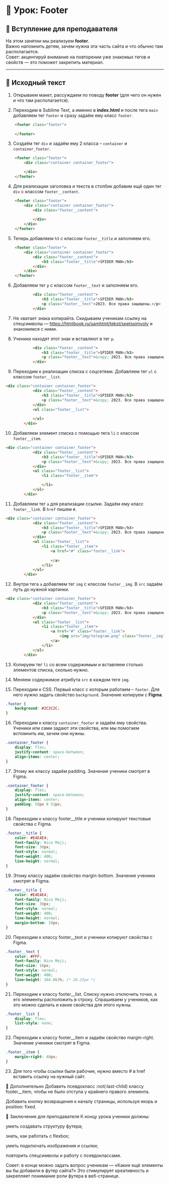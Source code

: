 # 🚀 Урок: Footer

## 🎤 Вступление для преподавателя
На этом занятии мы реализуем **footer**.  
Важно напомнить детям, зачем нужна эта часть сайта и что обычно там располагается.  
Совет: акцентируй внимание на повторении уже знакомых тегов и свойств — это поможет закрепить материал.  

---

## 📖 Исходный текст

1) Открываем макет, рассуждаем по поводу **footer** (для чего он нужен и что там располагается).  

2) Переходим в Sublime Text, а именно в **index.html** и после тега `main` добавляем тег `footer` и сразу задаём ему класс `footer`.  
```html
	<footer class="footer">
		
	</footer>
```
3) Создаём тег `div` и задаём ему 2 класса – `container` и `container_footer`.  
```html
	<footer class="footer">
		<div class="container container_footer">

		</div>
	</footer>
```
4) Для реализации заголовка и текста в столбик добавим ещё один тег `div` с классом `footer__content`.  
```html
	<footer class="footer">
		<div class="container container_footer">
			<div class="footer__content">
				
			</div>
		</div>
	</footer>
```
5) Теперь добавляем `h3` с классом `footer__title` и заполняем его.  
```html
	<footer class="footer">
		<div class="container container_footer">
			<div class="footer__content">
				<h3 class="footer__title">SPIDER MAN</h3>
			</div>
		</div>
	</footer>
```
6) Добавляем тег `p` с классом `footer__text` и заполняем его.  
```html
			<div class="footer__content">
				<h3 class="footer__title">SPIDER MAN</h3>
				<p class="footer__text">2023. Все права защищены.</p>
			</div>
```
7) Не хватает знака копирайта. Скидываем ученикам ссылку на спецсимволы — https://htmlbook.ru/samhtml/tekst/spetssimvoly и знакомимся с ними.  

8) Ученики находят этот знак и вставляют в тег `p`.  
```html
			<div class="footer__content">
				<h3 class="footer__title">SPIDER MAN</h3>
				<p class="footer__text">&copy; 2023. Все права защищены.</p>
			</div>
```
9) Переходим к реализации списка с соцсетями. Добавляем тег `ul` с классом `footer__list`.  
```html
<div class="container container_footer">
			<div class="footer__content">
				<h3 class="footer__title">SPIDER MAN</h3>
				<p class="footer__text">&copy; 2023. Все права защищены.</p>
			</div>
			<ul class="footer__list">
				
			</ul>
		</div>
```
10) Добавляем элемент списка с помощью тега `li` с классом `footer__item`.  
```html
<div class="container container_footer">
			<div class="footer__content">
				<h3 class="footer__title">SPIDER MAN</h3>
				<p class="footer__text">&copy; 2023. Все права защищены.</p>
			</div>
			<ul class="footer__list">
				<li class="footer__item">

				</li>
			</ul>
		</div>
```
11) Добавляем тег `a` для реализации ссылки. Задаём ему класс `footer__link`. В `href` пишем `#`.  
```html
<div class="container container_footer">
			<div class="footer__content">
				<h3 class="footer__title">SPIDER MAN</h3>
				<p class="footer__text">&copy; 2023. Все права защищены.</p>
			</div>
			<ul class="footer__list">
				<li class="footer__item">
					<a href="#" class="footer__link">
					
					</a>
				</li>
			</ul>
		</div>
```
12) Внутри тега `a` добавляем тег `img` с классом `footer__img`. В `src` задаём путь до нужной картинки.  
```html
<div class="container container_footer">
			<div class="footer__content">
				<h3 class="footer__title">SPIDER MAN</h3>
				<p class="footer__text">&copy; 2023. Все права защищены.</p>
			</div>
			<ul class="footer__list">
				<li class="footer__item">
					<a href="#" class="footer__link">
						<img src="img/telegram.png" class="footer__img">
					</a>
				</li>
			</ul>
		</div>
```
13) Копируем тег `li` со всем содержимым и вставляем столько элементов списка, сколько нужно.  

14) Меняем содержимое атрибута `src` в каждом теге `img`.  

15) Переходим к CSS. Первый класс с которым работаем – `footer`. Для него нужно задать свойство `background`. Значение копируем с **Figma**.  
```css
.footer {
	background: #2C2C2C;
}
```

16) Переходим к классу `container_footer` и задаём ему свойства. Ученики или сами задают эти свойства, или мы помогаем вспомнить им, зачем они нужны.
```css
.container_footer {
	display: flex;
	justify-content: space-between;
	align-items: center;
}

```
17) Этому же классу задаём padding. Значение ученики смотрят в Figma.
```css
.container_footer {
	display: flex;
	justify-content: space-between;
	align-items: center;
	padding: 50px 0 52px;
}  
```
18) Переходим к классу footer__title и ученики копируют текстовые свойства с Figma.
```css
.footer__title {
	color: #E4E4E4;
	font-family: Nico Moji;
	font-size: 30px;
	font-style: normal;
	font-weight: 400;
	line-height: normal;
}
```
19) Этому классу задаём свойство margin-bottom. Значение ученики смотрят в Figma.
```css
.footer__title {
	color: #E4E4E4;
	font-family: Nico Moji;
	font-size: 30px;
	font-style: normal;
	font-weight: 400;
	line-height: normal;
	margin-bottom: 18px;
}
```
20) Переходим к классу footer__text и ученики копируют свойства с Figma.
```css
.footer__text {
	color: #FFF;
	font-family: Nico Moji;
	font-size: 16px;
	font-style: normal;
	font-weight: 400;
	line-height: 164.063%; /* 26.25px */
}
```
21) Переходим к классу footer__list. Списку нужно отключить точки, а его элементы расположить в строку.
Спрашиваем у учеников, как это можно сделать и какие свойства для этого нужны.
```css
.footer__list {
	display: flex;
	list-style: none;
}
```
22) Переходим к классу footer__item и задаём свойство margin-right. Значение ученики смотрят в Figma.
```css
.footer__item {
	margin-right: 40px;
}
```
23) Для того чтобы ссылки были рабочие, нужно вместо # в href вставить ссылку на нужный сайт.

🔧 Дополнительно
Добавить псевдокласс :not(:last-child) классу footer__item, чтобы не было отступа у крайнего правого элемента.

Добавить кнопку возвращения к началу страницы, используя якорь и position: fixed.

🎯 Заключение для преподавателя
К концу урока ученики должны:

уметь создавать структуру футера;

знать, как работать с flexbox;

уметь подключать изображения и ссылки;

повторить спецсимволы и работу с псевдоклассами.

Совет: в конце можно задать вопрос ученикам — «Какие ещё элементы вы бы добавили в футер сайта?»
Это стимулирует креативность и закрепляет понимание роли футера в веб-странице.
